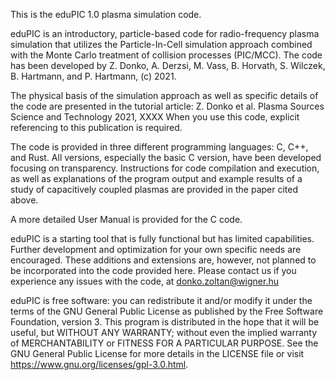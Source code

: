 This is the eduPIC 1.0 plasma simulation code.

eduPIC is an introductory, particle-based code for radio-frequency plasma simulation that utilizes the Particle-In-Cell simulation approach combined with the Monte Carlo treatment of collision processes (PIC/MCC). The code has been developed by Z. Donko, A. Derzsi, M. Vass, B. Horvath, S. Wilczek, B. Hartmann, and P. Hartmann, (c) 2021.

The physical basis of the simulation approach as well as specific details of the code are presented in the tutorial article: Z. Donko et al. Plasma Sources Science and Technology 2021, XXXX When you use this code, explicit referencing to this publication is required.

The code is provided in three different programming languages: C, C++, and Rust. All versions, especially the basic C version, have been developed focusing on transparency. Instructions for code compilation and execution, as well as explanations of the program output and example results of a study of capacitively coupled plasmas are provided in the paper cited above. 

A more detailed User Manual is provided for the C code.

eduPIC is a starting tool that is fully functional but has limited capabilities. Further development and optimization for your own specific needs are encouraged. These additions and extensions are, however, not planned to be incorporated into the code provided here. Please contact us if you experience any issues with the code, at donko.zoltan@wigner.hu

eduPIC is free software: you can redistribute it and/or modify it under the terms of the GNU General Public License as published by the Free Software Foundation, version 3.  This program is distributed in the hope that it will be useful, but WITHOUT ANY WARRANTY; without even the implied warranty of MERCHANTABILITY or FITNESS FOR A PARTICULAR PURPOSE.  See the GNU General Public License for more details in the LICENSE file or visit https://www.gnu.org/licenses/gpl-3.0.html. 
